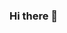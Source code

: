 ### Hi there 👋

<!--
**rolocradle/Rolocradle** is a ✨ _special_ ✨ repository because its `README.md` (this file) appears on your GitHub profile.

Here are some ideas to get you started:

Trabajo de contador auditor en una empresa forestal
no me gusta leer pero me estoy entrenando para que me guste
soy novato
quiero aprender programacion para cambiar el mundo !!!
